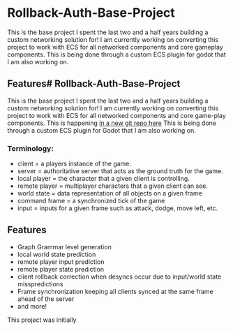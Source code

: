 # Rollback-Auth-Base-Project
This is the base project I spent the last two and a half years building a custom networking solution for! 
I am currently working on converting this project to work with ECS for all networked components and core gameplay components. 
This is being done through a custom ECS plugin for godot that I am also working on. 

## Features# Rollback-Auth-Base-Project
This is the base project I spent the last two and a half years building a custom networking solution for! 
I am currently working on converting this project to work with ECS for all networked components and core game-play components. This is happening [in a new git repo here](https://github.com/LeftCircle/Hybrid_Rollback_Authoritative_Server)
This is being done through a custom ECS plugin for Godot that I am also working on. 

### Terminology:
- client = a players instance of the game.
- server = authoritative server that acts as the ground truth for the game. 
- local player = the character that a given client is controlling.
- remote player = multiplayer characters that a given client can see.
- world state = data representation of all objects on a given frame
- command frame = a synchronized tick of the game
- input = inputs for a given frame such as attack, dodge, move left, etc.

## Features
- Graph Grammar level generation
- local world state prediction
- remote player input prediction
- remote player state prediction
- client rollback correction when desyncs occur due to input/world state misspredictions 
- Frame synchronization keeping all clients synced at the same frame ahead of the server
- and more!

This project was initially 
